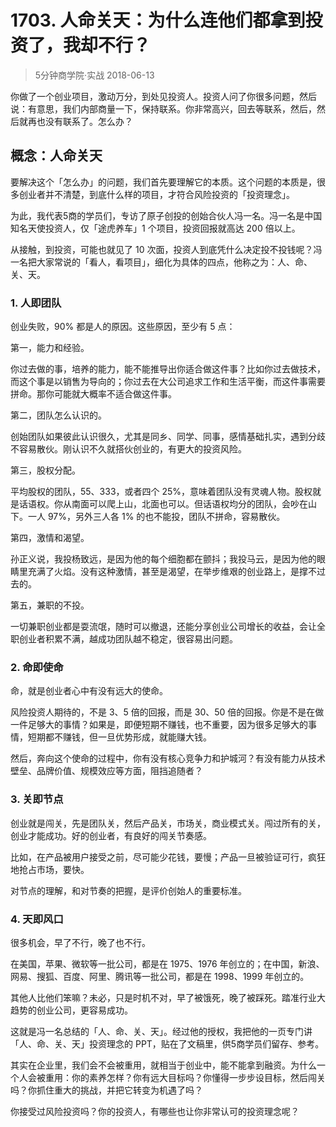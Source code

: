 # 1703. 人命关天：为什么连他们都拿到投资了，我却不行？
> 5分钟商学院·实战
2018-06-13

你做了一个创业项目，激动万分，到处见投资人。投资人问了你很多问题，然后说：有意思，我们内部商量一下，保持联系。你非常高兴，回去等联系，然后，然后就再也没有联系了。怎么办？

## 概念：人命关天
要解决这个「怎么办」的问题，我们首先要理解它的本质。这个问题的本质是，很多创业者并不清楚，到底什么样的项目，才符合风险投资的「投资理念」。

为此，我代表5商的学员们，专访了原子创投的创始合伙人冯一名。冯一名是中国知名天使投资人，仅「途虎养车」1 个项目，投资回报就高达 200 倍以上。

从接触，到投资，可能也就见了 10 次面，投资人到底凭什么决定投不投钱呢？冯一名把大家常说的「看人，看项目」，细化为具体的四点，他称之为：人、命、关、天。

### 1. 人即团队
创业失败，90% 都是人的原因。这些原因，至少有 5 点：

第一，能力和经验。

你过去做的事，培养的能力，能不能推导出你适合做这件事？比如你过去做技术，而这个事是以销售为导向的；你过去在大公司追求工作和生活平衡，而这件事需要拼命。那你可能就大概率不适合做这件事。

第二，团队怎么认识的。

创始团队如果彼此认识很久，尤其是同乡、同学、同事，感情基础扎实，遇到分歧不容易散伙。刚认识不久就搭伙创业的，有更大的投资风险。

第三，股权分配。

平均股权的团队，55、333，或者四个 25%，意味着团队没有灵魂人物。股权就是话语权。你从南面可以爬上山，北面也可以。但话语权均分的团队，会吵在山下。一人 97%，另外三人各 1% 的也不能投，团队不拼命，容易散伙。

第四，激情和渴望。

孙正义说，我投杨致远，是因为他的每个细胞都在颤抖；我投马云，是因为他的眼睛里充满了火焰。没有这种激情，甚至是渴望，在举步维艰的创业路上，是撑不过去的。

第五，兼职的不投。

一切兼职创业都是耍流氓，随时可以撤退，还能分享创业公司增长的收益，会让全职创业者积累不满，越成功团队越不稳定，很容易出问题。

### 2. 命即使命
命，就是创业者心中有没有远大的使命。

风险投资人期待的，不是 3、5 倍的回报，而是 30、50 倍的回报。你是不是在做一件足够大的事情？如果是，即便短期不赚钱，也不重要，因为很多足够大的事情，短期都不赚钱，但一旦优势形成，就能赚大钱。

然后，奔向这个使命的过程中，你有没有核心竞争力和护城河？有没有能力从技术壁垒、品牌价值、规模效应等方面，阻挡追随者？

### 3. 关即节点
创业就是闯关，先是团队关，然后产品关，市场关，商业模式关。闯过所有的关，创业才能成功。好的创业者，有良好的闯关节奏感。

比如，在产品被用户接受之前，尽可能少花钱，要慢；产品一旦被验证可行，疯狂地抢占市场，要快。

对节点的理解，和对节奏的把握，是评价创始人的重要标准。

### 4. 天即风口
很多机会，早了不行，晚了也不行。

在美国，苹果、微软等一批公司，都是在 1975、1976 年创立的；在中国，新浪、网易、搜狐、百度、阿里、腾讯等一批公司，都是在 1998、1999 年创立的。

其他人比他们笨嘛？未必，只是时机不对，早了被饿死，晚了被踩死。踏准行业大趋势的创业公司，更容易成功。

这就是冯一名总结的「人、命、关、天」。经过他的授权，我把他的一页专门讲「人、命、关、天」投资理念的 PPT，贴在了文稿里，供5商学员们留存、参考。

其实在企业里，我们会不会被重用，就相当于创业中，能不能拿到融资。为什么一个人会被重用：你的素养怎样？你有远大目标吗？你懂得一步步设目标，然后闯关吗？你抓住重大的挑战，并把它转变为机遇了吗？

你接受过风险投资吗？你的投资人，有哪些也让你非常认可的投资理念呢？

